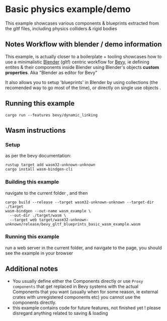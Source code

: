 # Basic physics example/demo

This example showcases various components & blueprints extracted from the gltf files, including physics colliders & rigid bodies

## Notes Workflow with blender / demo information

This example, is actually closer to a boilerplate + tooling showcases how to use a minimalistic [Blender](https://www.blender.org/) (gltf) centric workflow for [Bevy](https://bevyengine.org/), ie defining entites & their components
inside Blender using Blender's objects **custom properties**.
Aka "Blender as editor for Bevy"

It also allows you to setup 'blueprints' in Blender by using collections (the recomended way to go most of the time), or directly on single use objects .


## Running this example

```
cargo run --features bevy/dynamic_linking

```

## Wasm instructions

### Setup

as per the bevy documentation:

```shell
rustup target add wasm32-unknown-unknown
cargo install wasm-bindgen-cli
```


### Building this example

navigate to the current folder , and then

```shell
cargo build --release --target wasm32-unknown-unknown --target-dir ./target
wasm-bindgen --out-name wasm_example \
  --out-dir ./target/wasm \
  --target web target/wasm32-unknown-unknown/release/bevy_gltf_blueprints_basic_wasm_example.wasm

```

### Running this example

run a web server in the current folder, and navigate to the page, you should see the example in your browser


## Additional notes

* You usually define either the Components directly or use ```Proxy components``` that get replaced in Bevy systems with the actual Components that you want (usually when for some reason, ie external crates with unregistered components etc) you cannot use the components directly.
* this example contains code for future features, not finished yet ! please disregard anything related to saving & loading
